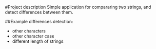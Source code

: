 #Project description
Simple application for compararing two strings, and detect differences between them.

##Example differences detection:
* other characters
* other character case
* different length of strings